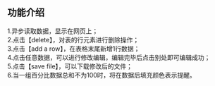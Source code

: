 ## 功能介绍
1.异步读取数据，显示在网页上；</br>
2.点击【delete】，对表的行元素进行删除操作；</br>
3.点击【add a row】，在表格末尾新增1行数据；</br>
4.点击任意数据，可以进行修改编辑，编辑完毕后点击别处即可编辑成功；</br>
5.点击【save file】，可以下载修改后的文件；</br>
6.当一组百分比数据总和不为100时，将在数据后填充颜色表示提醒。